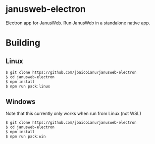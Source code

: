 # janusweb-electron
Electron app for JanusWeb.  Run JanusWeb in a standalone native app.

# Building
## Linux
```bash
$ git clone https://github.com/jbaicoianu/janusweb-electron
$ cd janusweb-electron
$ npm install
$ npm run pack:linux
```
## Windows
Note that this currently only works when run from Linux (not WSL)
```bash
$ git clone https://github.com/jbaicoianu/janusweb-electron
$ cd janusweb-electron
$ npm install
$ npm run pack:win
```

